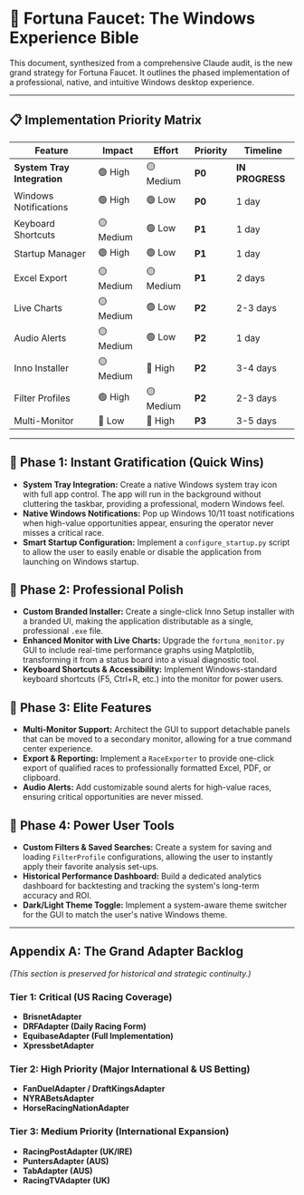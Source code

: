 # 🎯 Fortuna Faucet: The Windows Experience Bible

This document, synthesized from a comprehensive Claude audit, is the new grand strategy for Fortuna Faucet. It outlines the phased implementation of a professional, native, and intuitive Windows desktop experience.

---

## 📋 Implementation Priority Matrix

| Feature | Impact | Effort | Priority | Timeline |
|---------|--------|--------|----------|----------|
| **System Tray Integration** | 🟢 High | 🟡 Medium | **P0** | **IN PROGRESS** |
| Windows Notifications | 🟢 High | 🟢 Low | **P0** | 1 day |
| Keyboard Shortcuts | 🟡 Medium | 🟢 Low | **P1** | 1 day |
| Startup Manager | 🟢 High | 🟢 Low | **P1** | 1 day |
| Excel Export | 🟡 Medium | 🟡 Medium | **P1** | 2 days |
| Live Charts | 🟡 Medium | 🟢 Low | **P2** | 2-3 days |
| Audio Alerts | 🟡 Medium | 🟢 Low | **P2** | 1 day |
| Inno Installer | 🟡 Medium | 🔴 High | **P2** | 3-4 days |
| Filter Profiles | 🟢 High | 🟡 Medium | **P2** | 2-3 days |
| Multi-Monitor | 🔵 Low | 🔴 High | **P3** | 3-5 days |

---

## 🚀 Phase 1: Instant Gratification (Quick Wins)

*   **System Tray Integration:** Create a native Windows system tray icon with full app control. The app will run in the background without cluttering the taskbar, providing a professional, modern Windows feel.
*   **Native Windows Notifications:** Pop up Windows 10/11 toast notifications when high-value opportunities appear, ensuring the operator never misses a critical race.
*   **Smart Startup Configuration:** Implement a `configure_startup.py` script to allow the user to easily enable or disable the application from launching on Windows startup.

## 🎨 Phase 2: Professional Polish

*   **Custom Branded Installer:** Create a single-click Inno Setup installer with a branded UI, making the application distributable as a single, professional `.exe` file.
*   **Enhanced Monitor with Live Charts:** Upgrade the `fortuna_monitor.py` GUI to include real-time performance graphs using Matplotlib, transforming it from a status board into a visual diagnostic tool.
*   **Keyboard Shortcuts & Accessibility:** Implement Windows-standard keyboard shortcuts (F5, Ctrl+R, etc.) into the monitor for power users.

## 💎 Phase 3: Elite Features

*   **Multi-Monitor Support:** Architect the GUI to support detachable panels that can be moved to a secondary monitor, allowing for a true command center experience.
*   **Export & Reporting:** Implement a `RaceExporter` to provide one-click export of qualified races to professionally formatted Excel, PDF, or clipboard.
*   **Audio Alerts:** Add customizable sound alerts for high-value races, ensuring critical opportunities are never missed.

## 🔧 Phase 4: Power User Tools

*   **Custom Filters & Saved Searches:** Create a system for saving and loading `FilterProfile` configurations, allowing the user to instantly apply their favorite analysis set-ups.
*   **Historical Performance Dashboard:** Build a dedicated analytics dashboard for backtesting and tracking the system's long-term accuracy and ROI.
*   **Dark/Light Theme Toggle:** Implement a system-aware theme switcher for the GUI to match the user's native Windows theme.

---

## Appendix A: The Grand Adapter Backlog

*(This section is preserved for historical and strategic continuity.)*

### Tier 1: Critical (US Racing Coverage)

*   **BrisnetAdapter**
*   **DRFAdapter (Daily Racing Form)**
*   **EquibaseAdapter (Full Implementation)**
*   **XpressbetAdapter**

### Tier 2: High Priority (Major International & US Betting)

*   **FanDuelAdapter / DraftKingsAdapter**
*   **NYRABetsAdapter**
*   **HorseRacingNationAdapter**

### Tier 3: Medium Priority (International Expansion)

*   **RacingPostAdapter (UK/IRE)**
*   **PuntersAdapter (AUS)**
*   **TabAdapter (AUS)**
*   **RacingTVAdapter (UK)**
